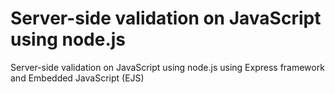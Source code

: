 # Server-side validation on JavaScript using node.js
 Server-side validation on JavaScript using node.js using Express framework and Embedded JavaScript (EJS)
